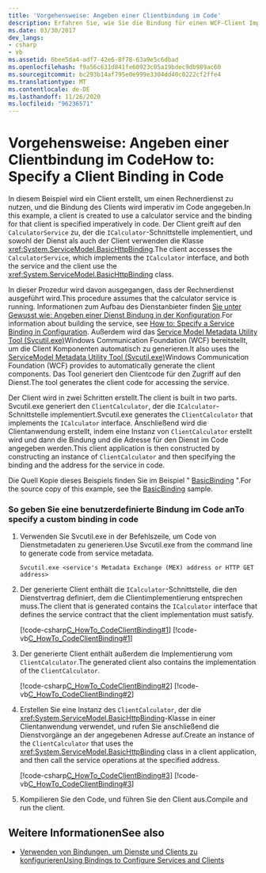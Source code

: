 ```yaml
---
title: 'Vorgehensweise: Angeben einer Clientbindung im Code'
description: Erfahren Sie, wie Sie die Bindung für einen WCF-Client Imperativ im Code angeben. Der Client greift in diesem Beispiel auf einen Dienst zu.
ms.date: 03/30/2017
dev_langs:
- csharp
- vb
ms.assetid: 6bee5da4-adf7-42e6-8f78-63a9e5c6dbad
ms.openlocfilehash: f9a56c631d841fe60923c05a19bdec9db989ac60
ms.sourcegitcommit: bc293b14af795e0e999e3304dd40c0222cf2ffe4
ms.translationtype: MT
ms.contentlocale: de-DE
ms.lasthandoff: 11/26/2020
ms.locfileid: "96236571"
---
```

# <a name="how-to-specify-a-client-binding-in-code"></a><span data-ttu-id="eff3c-104">Vorgehensweise: Angeben einer Clientbindung im Code</span><span class="sxs-lookup"><span data-stu-id="eff3c-104">How to: Specify a Client Binding in Code</span></span>

<span data-ttu-id="eff3c-105">In diesem Beispiel wird ein Client erstellt, um einen Rechnerdienst zu nutzen, und die Bindung des Clients wird imperativ im Code angegeben.</span><span class="sxs-lookup"><span data-stu-id="eff3c-105">In this example, a client is created to use a calculator service and the binding for that client is specified imperatively in code.</span></span> <span data-ttu-id="eff3c-106">Der Client greift auf den `CalculatorService` zu, der die `ICalculator`-Schnittstelle implementiert, und sowohl der Dienst als auch der Client verwenden die Klasse <xref:System.ServiceModel.BasicHttpBinding>.</span><span class="sxs-lookup"><span data-stu-id="eff3c-106">The client accesses the `CalculatorService`, which implements the `ICalculator` interface, and both the service and the client use the <xref:System.ServiceModel.BasicHttpBinding> class.</span></span>  
  
 <span data-ttu-id="eff3c-107">In dieser Prozedur wird davon ausgegangen, dass der Rechnerdienst ausgeführt wird.</span><span class="sxs-lookup"><span data-stu-id="eff3c-107">This procedure assumes that the calculator service is running.</span></span> <span data-ttu-id="eff3c-108">Informationen zum Aufbau des Dienstanbieter finden [Sie unter Gewusst wie: Angeben einer Dienst Bindung in der Konfiguration](how-to-specify-a-service-binding-in-configuration.md).</span><span class="sxs-lookup"><span data-stu-id="eff3c-108">For information about building the service, see [How to: Specify a Service Binding in Configuration](how-to-specify-a-service-binding-in-configuration.md).</span></span> <span data-ttu-id="eff3c-109">Außerdem wird das [Service Model Metadata Utility Tool (Svcutil.exe)](servicemodel-metadata-utility-tool-svcutil-exe.md)Windows Communication Foundation (WCF) bereitstellt, um die Client Komponenten automatisch zu generieren.</span><span class="sxs-lookup"><span data-stu-id="eff3c-109">It also uses the [ServiceModel Metadata Utility Tool (Svcutil.exe)](servicemodel-metadata-utility-tool-svcutil-exe.md)Windows Communication Foundation (WCF) provides to automatically generate the client components.</span></span> <span data-ttu-id="eff3c-110">Das Tool generiert den Clientcode für den Zugriff auf den Dienst.</span><span class="sxs-lookup"><span data-stu-id="eff3c-110">The tool generates the client code for accessing the service.</span></span>  
  
 <span data-ttu-id="eff3c-111">Der Client wird in zwei Schritten erstellt.</span><span class="sxs-lookup"><span data-stu-id="eff3c-111">The client is built in two parts.</span></span> <span data-ttu-id="eff3c-112">Svcutil.exe generiert den `ClientCalculator`, der die `ICalculator`-Schnittstelle implementiert.</span><span class="sxs-lookup"><span data-stu-id="eff3c-112">Svcutil.exe generates the `ClientCalculator` that implements the `ICalculator` interface.</span></span> <span data-ttu-id="eff3c-113">Anschließend wird die Clientanwendung erstellt, indem eine Instanz von `ClientCalculator` erstellt wird und dann die Bindung und die Adresse für den Dienst im Code angegeben werden.</span><span class="sxs-lookup"><span data-stu-id="eff3c-113">This client application is then constructed by constructing an instance of `ClientCalculator` and then specifying the binding and the address for the service in code.</span></span>  
  
 <span data-ttu-id="eff3c-114">Die Quell Kopie dieses Beispiels finden Sie im Beispiel " [BasicBinding](./samples/basicbinding.md) ".</span><span class="sxs-lookup"><span data-stu-id="eff3c-114">For the source copy of this example, see the [BasicBinding](./samples/basicbinding.md) sample.</span></span>  
  
### <a name="to-specify-a-custom-binding-in-code"></a><span data-ttu-id="eff3c-115">So geben Sie eine benutzerdefinierte Bindung im Code an</span><span class="sxs-lookup"><span data-stu-id="eff3c-115">To specify a custom binding in code</span></span>  
  
1. <span data-ttu-id="eff3c-116">Verwenden Sie Svcutil.exe in der Befehlszeile, um Code von Dienstmetadaten zu generieren.</span><span class="sxs-lookup"><span data-stu-id="eff3c-116">Use Svcutil.exe from the command line to generate code from service metadata.</span></span>  
  
    ```console  
    Svcutil.exe <service's Metadata Exchange (MEX) address or HTTP GET address>
    ```  
  
2. <span data-ttu-id="eff3c-117">Der generierte Client enthält die `ICalculator`-Schnittstelle, die den Dienstvertrag definiert, dem die Clientimplementierung entsprechen muss.</span><span class="sxs-lookup"><span data-stu-id="eff3c-117">The client that is generated contains the `ICalculator` interface that defines the service contract that the client implementation must satisfy.</span></span>  
  
     [!code-csharp[C_HowTo_CodeClientBinding#1](../../../samples/snippets/csharp/VS_Snippets_CFX/c_howto_codeclientbinding/cs/client.cs#1)]
     [!code-vb[C_HowTo_CodeClientBinding#1](../../../samples/snippets/visualbasic/VS_Snippets_CFX/c_howto_codeclientbinding/vb/client.vb#1)]  
  
3. <span data-ttu-id="eff3c-118">Der generierte Client enthält außerdem die Implementierung vom `ClientCalculator`.</span><span class="sxs-lookup"><span data-stu-id="eff3c-118">The generated client also contains the implementation of the `ClientCalculator`.</span></span>  
  
     [!code-csharp[C_HowTo_CodeClientBinding#2](../../../samples/snippets/csharp/VS_Snippets_CFX/c_howto_codeclientbinding/cs/client.cs#2)]
     [!code-vb[C_HowTo_CodeClientBinding#2](../../../samples/snippets/visualbasic/VS_Snippets_CFX/c_howto_codeclientbinding/vb/client.vb#2)]  
  
4. <span data-ttu-id="eff3c-119">Erstellen Sie eine Instanz des `ClientCalculator`, der die <xref:System.ServiceModel.BasicHttpBinding>-Klasse in einer Clientanwendung verwendet, und rufen Sie anschließend die Dienstvorgänge an der angegebenen Adresse auf.</span><span class="sxs-lookup"><span data-stu-id="eff3c-119">Create an instance of the `ClientCalculator` that uses the <xref:System.ServiceModel.BasicHttpBinding> class in a client application, and then call the service operations at the specified address.</span></span>  
  
     [!code-csharp[C_HowTo_CodeClientBinding#3](../../../samples/snippets/csharp/VS_Snippets_CFX/c_howto_codeclientbinding/cs/client.cs#3)]
     [!code-vb[C_HowTo_CodeClientBinding#3](../../../samples/snippets/visualbasic/VS_Snippets_CFX/c_howto_codeclientbinding/vb/client.vb#3)]  
  
5. <span data-ttu-id="eff3c-120">Kompilieren Sie den Code, und führen Sie den Client aus.</span><span class="sxs-lookup"><span data-stu-id="eff3c-120">Compile and run the client.</span></span>  
  
## <a name="see-also"></a><span data-ttu-id="eff3c-121">Weitere Informationen</span><span class="sxs-lookup"><span data-stu-id="eff3c-121">See also</span></span>

- [<span data-ttu-id="eff3c-122">Verwenden von Bindungen, um Dienste und Clients zu konfigurieren</span><span class="sxs-lookup"><span data-stu-id="eff3c-122">Using Bindings to Configure Services and Clients</span></span>](using-bindings-to-configure-services-and-clients.md)
